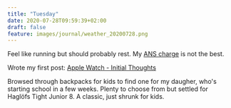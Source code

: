```yaml
---
title: "Tuesday"
date: 2020-07-28T09:59:39+02:00
draft: false
feature: images/journal/weather_20200728.png
---
```


Feel like running but should probably rest. My [ANS charge](https://support.polar.com/en/nightly-recharge-recovery-measurement) is not the best.

Wrote my first post: [Apple Watch - Initial Thoughts](/apple-watch-initial-thoughts/)

Browsed through backpacks for kids to find one for my daugher, who's starting school in a few weeks. Plenty to choose from but settled for Haglöfs Tight Junior 8. A classic, just shrunk for kids.
